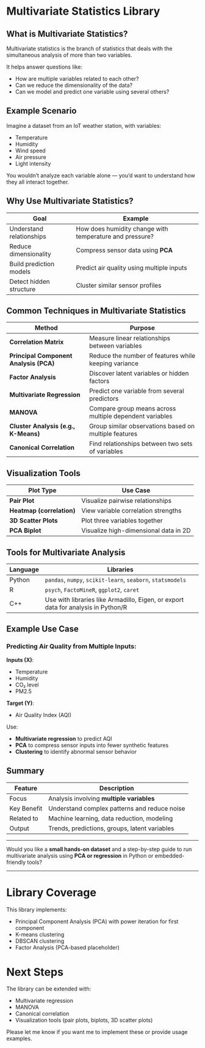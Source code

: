 # Multivariate Statistics Library

## What is Multivariate Statistics?

Multivariate statistics is the branch of statistics that deals with the simultaneous analysis of more than two variables.

It helps answer questions like:

- How are multiple variables related to each other?
- Can we reduce the dimensionality of the data?
- Can we model and predict one variable using several others?

## Example Scenario

Imagine a dataset from an IoT weather station, with variables:

- Temperature
- Humidity
- Wind speed
- Air pressure
- Light intensity

You wouldn’t analyze each variable alone — you’d want to understand how they all interact together.

## Why Use Multivariate Statistics?

| Goal                     | Example                                                 |
| ------------------------ | ------------------------------------------------------- |
| Understand relationships | How does humidity change with temperature and pressure? |
| Reduce dimensionality    | Compress sensor data using **PCA**                      |
| Build prediction models  | Predict air quality using multiple inputs               |
| Detect hidden structure  | Cluster similar sensor profiles                         |

## Common Techniques in Multivariate Statistics

| Method                                 | Purpose                                                 |
| -------------------------------------- | ------------------------------------------------------- |
| **Correlation Matrix**                 | Measure linear relationships between variables          |
| **Principal Component Analysis (PCA)** | Reduce the number of features while keeping variance    |
| **Factor Analysis**                    | Discover latent variables or hidden factors             |
| **Multivariate Regression**            | Predict one variable from several predictors            |
| **MANOVA**                             | Compare group means across multiple dependent variables |
| **Cluster Analysis (e.g., K-Means)**   | Group similar observations based on multiple features   |
| **Canonical Correlation**              | Find relationships between two sets of variables        |

## Visualization Tools

| Plot Type                 | Use Case                              |
| ------------------------- | ------------------------------------- |
| **Pair Plot**             | Visualize pairwise relationships      |
| **Heatmap (correlation)** | View variable correlation strengths   |
| **3D Scatter Plots**      | Plot three variables together         |
| **PCA Biplot**            | Visualize high-dimensional data in 2D |

## Tools for Multivariate Analysis

| Language | Libraries                                                                         |
| -------- | --------------------------------------------------------------------------------- |
| Python   | `pandas`, `numpy`, `scikit-learn`, `seaborn`, `statsmodels`                       |
| R        | `psych`, `FactoMineR`, `ggplot2`, `caret`                                         |
| C++      | Use with libraries like Armadillo, Eigen, or export data for analysis in Python/R |

## Example Use Case

### Predicting Air Quality from Multiple Inputs:

**Inputs (X)**:

- Temperature
- Humidity
- CO₂ level
- PM2.5

**Target (Y)**:

- Air Quality Index (AQI)

Use:

- **Multivariate regression** to predict AQI
- **PCA** to compress sensor inputs into fewer synthetic features
- **Clustering** to identify abnormal sensor behavior

## Summary

| Feature     | Description                                   |
| ----------- | --------------------------------------------- |
| Focus       | Analysis involving **multiple variables**     |
| Key Benefit | Understand complex patterns and reduce noise  |
| Related to  | Machine learning, data reduction, modeling    |
| Output      | Trends, predictions, groups, latent variables |

---

Would you like a **small hands-on dataset** and a step-by-step guide to run multivariate analysis using **PCA or regression** in Python or embedded-friendly tools?

---

# Library Coverage

This library implements:

- Principal Component Analysis (PCA) with power iteration for first component
- K-means clustering
- DBSCAN clustering
- Factor Analysis (PCA-based placeholder)

# Next Steps

The library can be extended with:

- Multivariate regression
- MANOVA
- Canonical correlation
- Visualization tools (pair plots, biplots, 3D scatter plots)

Please let me know if you want me to implement these or provide usage examples.
